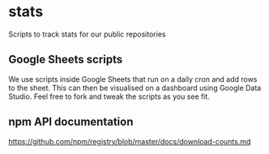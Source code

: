 # stats

Scripts to track stats for our public repositories

## Google Sheets scripts

We use scripts inside Google Sheets that run on a daily cron and add rows to the sheet. This can then be visualised on a dashboard using Google Data Studio. Feel free to fork and tweak the scripts as you see fit.

## npm API documentation

<https://github.com/npm/registry/blob/master/docs/download-counts.md>
